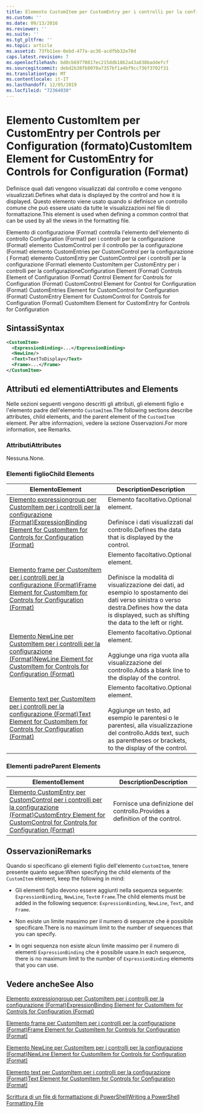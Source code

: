 ```yaml
---
title: Elemento CustomItem per CustomEntry per i controlli per la configurazione (Format) | Microsoft Docs
ms.custom: ''
ms.date: 09/13/2016
ms.reviewer: ''
ms.suite: ''
ms.tgt_pltfrm: ''
ms.topic: article
ms.assetid: 73fb11ee-0ebd-477a-ac36-acdfbb32e70d
caps.latest.revision: 7
ms.openlocfilehash: bd0cb69770817ec215ddb1862a43a838baddefcf
ms.sourcegitcommit: debd2b38fb8070a7357bf1a4bf9cc736f3702f31
ms.translationtype: MT
ms.contentlocale: it-IT
ms.lasthandoff: 12/05/2019
ms.locfileid: "72364030"
---
```

# <a name="customitem-element-for-customentry-for-controls-for-configuration-format"></a><span data-ttu-id="55f80-102">Elemento CustomItem per CustomEntry per Controls per Configuration (formato)</span><span class="sxs-lookup"><span data-stu-id="55f80-102">CustomItem Element for CustomEntry for Controls for Configuration (Format)</span></span>

<span data-ttu-id="55f80-103">Definisce quali dati vengono visualizzati dal controllo e come vengono visualizzati.</span><span class="sxs-lookup"><span data-stu-id="55f80-103">Defines what data is displayed by the control and how it is displayed.</span></span> <span data-ttu-id="55f80-104">Questo elemento viene usato quando si definisce un controllo comune che può essere usato da tutte le visualizzazioni nel file di formattazione.</span><span class="sxs-lookup"><span data-stu-id="55f80-104">This element is used when defining a common control that can be used by all the views in the formatting file.</span></span>

<span data-ttu-id="55f80-105">Elemento di configurazione (Format) controlla l'elemento dell'elemento di controllo Configuration (Format) per i controlli per la configurazione (Format) elemento CustomControl per il controllo per la configurazione (Format) elemento CustomEntries per CustomControl per la configurazione ( Format) elemento CustomEntry per CustomControl per i controlli per la configurazione (Format) elemento CustomItem per CustomEntry per i controlli per la configurazione</span><span class="sxs-lookup"><span data-stu-id="55f80-105">Configuration Element (Format) Controls Element of Configuration (Format) Control Element for Controls for Configuration (Format) CustomControl Element for Control for Configuration (Format) CustomEntries Element for CustomControl for Configuration (Format) CustomEntry Element for CustomControl for Controls for Configuration (Format) CustomItem Element for CustomEntry for Controls for Configuration</span></span>

## <a name="syntax"></a><span data-ttu-id="55f80-106">Sintassi</span><span class="sxs-lookup"><span data-stu-id="55f80-106">Syntax</span></span>

```xml
<CustomItem>
  <ExpressionBinding>...</ExpressionBinding>
  <NewLine/>
  <Text>TextToDisplay</Text>
  <Frame>...</Frame>
</CustomItem>
```

## <a name="attributes-and-elements"></a><span data-ttu-id="55f80-107">Attributi ed elementi</span><span class="sxs-lookup"><span data-stu-id="55f80-107">Attributes and Elements</span></span>

<span data-ttu-id="55f80-108">Nelle sezioni seguenti vengono descritti gli attributi, gli elementi figlio e l'elemento padre dell'elemento `CustomItem`.</span><span class="sxs-lookup"><span data-stu-id="55f80-108">The following sections describe attributes, child elements, and the parent element of the `CustomItem` element.</span></span> <span data-ttu-id="55f80-109">Per altre informazioni, vedere la sezione Osservazioni.</span><span class="sxs-lookup"><span data-stu-id="55f80-109">For more information, see Remarks.</span></span>

### <a name="attributes"></a><span data-ttu-id="55f80-110">Attributi</span><span class="sxs-lookup"><span data-stu-id="55f80-110">Attributes</span></span>

<span data-ttu-id="55f80-111">Nessuna.</span><span class="sxs-lookup"><span data-stu-id="55f80-111">None.</span></span>

### <a name="child-elements"></a><span data-ttu-id="55f80-112">Elementi figlio</span><span class="sxs-lookup"><span data-stu-id="55f80-112">Child Elements</span></span>

|<span data-ttu-id="55f80-113">Elemento</span><span class="sxs-lookup"><span data-stu-id="55f80-113">Element</span></span>|<span data-ttu-id="55f80-114">Description</span><span class="sxs-lookup"><span data-stu-id="55f80-114">Description</span></span>|
|-------------|-----------------|
|[<span data-ttu-id="55f80-115">Elemento expressiongroup per CustomItem per i controlli per la configurazione (Format)</span><span class="sxs-lookup"><span data-stu-id="55f80-115">ExpressionBinding Element for CustomItem for Controls for Configuration (Format)</span></span>](./expressionbinding-element-for-customitem-for-controls-for-configuration-format.md)|<span data-ttu-id="55f80-116">Elemento facoltativo.</span><span class="sxs-lookup"><span data-stu-id="55f80-116">Optional element.</span></span><br /><br /> <span data-ttu-id="55f80-117">Definisce i dati visualizzati dal controllo.</span><span class="sxs-lookup"><span data-stu-id="55f80-117">Defines the data that is displayed by the control.</span></span>|
|[<span data-ttu-id="55f80-118">Elemento frame per CustomItem per i controlli per la configurazione (Format)</span><span class="sxs-lookup"><span data-stu-id="55f80-118">Frame Element for CustomItem for Controls for Configuration (Format)</span></span>](./frame-element-for-customitem-for-controls-for-configuration-format.md)|<span data-ttu-id="55f80-119">Elemento facoltativo.</span><span class="sxs-lookup"><span data-stu-id="55f80-119">Optional element.</span></span><br /><br /> <span data-ttu-id="55f80-120">Definisce la modalità di visualizzazione dei dati, ad esempio lo spostamento dei dati verso sinistra o verso destra.</span><span class="sxs-lookup"><span data-stu-id="55f80-120">Defines how the data is displayed, such as shifting the data to the left or right.</span></span>|
|[<span data-ttu-id="55f80-121">Elemento NewLine per CustomItem per i controlli per la configurazione (Format)</span><span class="sxs-lookup"><span data-stu-id="55f80-121">NewLine Element for CustomItem for Controls for Configuration (Format)</span></span>](./newline-element-for-customitem-for-controls-for-configuration-format.md)|<span data-ttu-id="55f80-122">Elemento facoltativo.</span><span class="sxs-lookup"><span data-stu-id="55f80-122">Optional element.</span></span><br /><br /> <span data-ttu-id="55f80-123">Aggiunge una riga vuota alla visualizzazione del controllo.</span><span class="sxs-lookup"><span data-stu-id="55f80-123">Adds a blank line to the display of the control.</span></span>|
|[<span data-ttu-id="55f80-124">Elemento text per CustomItem per i controlli per la configurazione (Format)</span><span class="sxs-lookup"><span data-stu-id="55f80-124">Text Element for CustomItem for Controls for Configuration (Format)</span></span>](./text-element-for-customitem-for-controls-for-configuration-format.md)|<span data-ttu-id="55f80-125">Elemento facoltativo.</span><span class="sxs-lookup"><span data-stu-id="55f80-125">Optional element.</span></span><br /><br /> <span data-ttu-id="55f80-126">Aggiunge un testo, ad esempio le parentesi o le parentesi, alla visualizzazione del controllo.</span><span class="sxs-lookup"><span data-stu-id="55f80-126">Adds text, such as parentheses or brackets, to the display of the control.</span></span>|

### <a name="parent-elements"></a><span data-ttu-id="55f80-127">Elementi padre</span><span class="sxs-lookup"><span data-stu-id="55f80-127">Parent Elements</span></span>

|<span data-ttu-id="55f80-128">Elemento</span><span class="sxs-lookup"><span data-stu-id="55f80-128">Element</span></span>|<span data-ttu-id="55f80-129">Description</span><span class="sxs-lookup"><span data-stu-id="55f80-129">Description</span></span>|
|-------------|-----------------|
|[<span data-ttu-id="55f80-130">Elemento CustomEntry per CustomControl per i controlli per la configurazione (Format)</span><span class="sxs-lookup"><span data-stu-id="55f80-130">CustomEntry Element for CustomControl for Controls for Configuration (Format)</span></span>](./customentry-element-for-customcontrol-for-controls-for-configuration-format.md)|<span data-ttu-id="55f80-131">Fornisce una definizione del controllo.</span><span class="sxs-lookup"><span data-stu-id="55f80-131">Provides a definition of the control.</span></span>|

## <a name="remarks"></a><span data-ttu-id="55f80-132">Osservazioni</span><span class="sxs-lookup"><span data-stu-id="55f80-132">Remarks</span></span>

<span data-ttu-id="55f80-133">Quando si specificano gli elementi figlio dell'elemento `CustomItem`, tenere presente quanto segue:</span><span class="sxs-lookup"><span data-stu-id="55f80-133">When specifying the child elements of the `CustomItem` element, keep the following in mind:</span></span>

- <span data-ttu-id="55f80-134">Gli elementi figlio devono essere aggiunti nella sequenza seguente: `ExpressionBinding`, `NewLine`, `Text`e `Frame`.</span><span class="sxs-lookup"><span data-stu-id="55f80-134">The child elements must be added in the following sequence: `ExpressionBinding`, `NewLine`, `Text`, and `Frame`.</span></span>

- <span data-ttu-id="55f80-135">Non esiste un limite massimo per il numero di sequenze che è possibile specificare.</span><span class="sxs-lookup"><span data-stu-id="55f80-135">There is no maximum limit to the number of sequences that you can specify.</span></span>

- <span data-ttu-id="55f80-136">In ogni sequenza non esiste alcun limite massimo per il numero di elementi `ExpressionBinding` che è possibile usare.</span><span class="sxs-lookup"><span data-stu-id="55f80-136">In each sequence, there is no maximum limit to the number of `ExpressionBinding` elements that you can use.</span></span>

## <a name="see-also"></a><span data-ttu-id="55f80-137">Vedere anche</span><span class="sxs-lookup"><span data-stu-id="55f80-137">See Also</span></span>

[<span data-ttu-id="55f80-138">Elemento expressiongroup per CustomItem per i controlli per la configurazione (Format)</span><span class="sxs-lookup"><span data-stu-id="55f80-138">ExpressionBinding Element for CustomItem for Controls for Configuration (Format)</span></span>](./expressionbinding-element-for-customitem-for-controls-for-configuration-format.md)

[<span data-ttu-id="55f80-139">Elemento frame per CustomItem per i controlli per la configurazione (Format)</span><span class="sxs-lookup"><span data-stu-id="55f80-139">Frame Element for CustomItem for Controls for Configuration (Format)</span></span>](./frame-element-for-customitem-for-controls-for-configuration-format.md)

[<span data-ttu-id="55f80-140">Elemento NewLine per CustomItem per i controlli per la configurazione (Format)</span><span class="sxs-lookup"><span data-stu-id="55f80-140">NewLine Element for CustomItem for Controls for Configuration (Format)</span></span>](./newline-element-for-customitem-for-controls-for-configuration-format.md)

[<span data-ttu-id="55f80-141">Elemento text per CustomItem per i controlli per la configurazione (Format)</span><span class="sxs-lookup"><span data-stu-id="55f80-141">Text Element for CustomItem for Controls for Configuration (Format)</span></span>](./text-element-for-customitem-for-controls-for-configuration-format.md)

[<span data-ttu-id="55f80-142">Scrittura di un file di formattazione di PowerShell</span><span class="sxs-lookup"><span data-stu-id="55f80-142">Writing a PowerShell Formatting File</span></span>](./writing-a-powershell-formatting-file.md)
